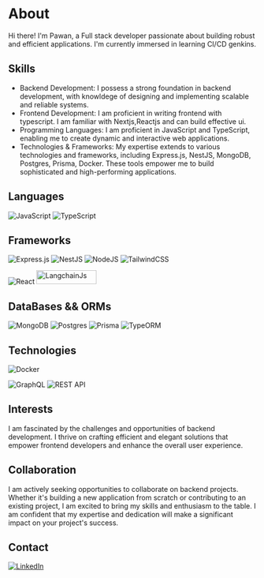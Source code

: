 # About
Hi there! I'm Pawan, a Full stack developer passionate about building robust and efficient applications. I'm currently immersed in learning CI/CD genkins.

## Skills
- Backend Development: I possess a strong foundation in backend development, with knowldege of designing and implementing scalable and reliable systems.
- Frontend Development: I am proficient in writing frontend with typescript. I am familiar with Nextjs,Reactjs and can build effective ui.
- Programming Languages: I am proficient in JavaScript and TypeScript, enabling me to create dynamic and interactive web applications.
- Technologies & Frameworks: My expertise extends to various technologies and frameworks, including Express.js, NestJS, MongoDB, Postgres, Prisma, Docker. These tools empower me to build sophisticated and high-performing applications.

## Languages
![JavaScript](https://img.shields.io/badge/JavaScript-%23323330.svg?style=for-the-badge&logo=javascript&logoColor=%23F7DF1E)
![TypeScript](https://img.shields.io/badge/TypeScript-%23007ACC.svg?style=for-the-badge&logo=typescript&logoColor=white)

## Frameworks
![Express.js](https://img.shields.io/badge/express.js-%23404d59.svg?style=for-the-badge&logo=express&logoColor=%2361DAFB)
![NestJS](https://img.shields.io/badge/nestjs-%23E0234E.svg?style=for-the-badge&logo=nestjs&logoColor=white)
![NodeJS](https://img.shields.io/badge/node.js-6DA55F?style=for-the-badge&logo=node.js&logoColor=white)
![TailwindCSS](https://img.shields.io/badge/tailwindcss-%2338B2AC.svg?style=for-the-badge&logo=tailwind-css&logoColor=white)

![React](https://img.shields.io/badge/react-%2320232a.svg?style=for-the-badge&logo=react&logoColor=%2361DAFB)
<a href="https://js.langchain.com"><img src="https://img.shields.io/badge/LangchainJs-🦜-green?style=for-the-badge" alt="LangchainJs" width="122" height="28"></a>





## DataBases && ORMs
![MongoDB](https://img.shields.io/badge/MongoDB-%234ea94b.svg?style=for-the-badge&logo=mongodb&logoColor=white)
![Postgres](https://img.shields.io/badge/postgres-%23316192.svg?style=for-the-badge&logo=postgresql&logoColor=white)
![Prisma](https://img.shields.io/badge/Prisma-3982CE?style=for-the-badge&logo=Prisma&logoColor=white)
![TypeORM](https://img.shields.io/badge/TypeORM-1589F0?style=for-the-badge&logo=TypeORM&logoColor=white)


## Technologies
![Docker](https://img.shields.io/badge/docker-%230db7ed.svg?style=for-the-badge&logo=docker&logoColor=white)

![GraphQL](https://img.shields.io/badge/-GraphQL-E10098?style=for-the-badge&logo=graphql&logoColor=white)
![REST API](https://img.shields.io/badge/REST%20API-blue?style=for-the-badge&color=blue)

## Interests
I am fascinated by the challenges and opportunities of backend development. I thrive on crafting efficient and elegant solutions that empower frontend developers and enhance the overall user experience.

## Collaboration
I am actively seeking opportunities to collaborate on backend projects. Whether it's building a new application from scratch or contributing to an existing project, I am excited to bring my skills and enthusiasm to the table. I am confident that my expertise and dedication will make a significant impact on your project's success.

## Contact
[![LinkedIn](https://img.shields.io/badge/linkedin-%230077B5.svg?style=for-the-badge&logo=linkedin&logoColor=white)](https://www.linkedin.com/in/pawan-pandey-5a8148220/)
